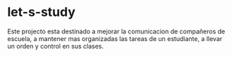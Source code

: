# let-s-study
Este projecto esta destinado a mejorar la comunicacion de compañeros de escuela, a mantener mas organizadas las tareas de un estudiante, a llevar un orden y control en sus clases.
